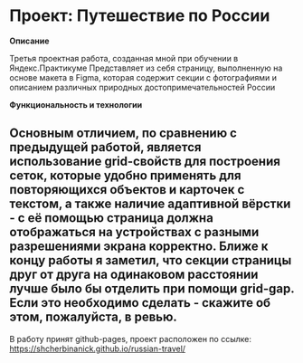 # Проект: Путешествие по России

**Описание**

Третья проектная работа, созданная мной при обучении в Яндекс.Практикуме
Представляет из себя страницу, выполненную на основе макета в Figma, которая содержит секции с фотографиями и описанием различных природных достопримечательностей России

**Функциональность и технологии**

Основным отличием, по сравнению с предыдущей работой, является использование grid-свойств для построения сеток, которые удобно применять для повторяющихся объектов и карточек с текстом, а также наличие адаптивной вёрстки - с её помощью страница должна отображаться на устройствах с разными разрешениями экрана корректно.
Ближе к концу работы я заметил, что секции страницы друг от друга на одинаковом расстоянии лучше было бы отделить при помощи grid-gap. Если это необходимо сделать - скажите об этом, пожалуйста, в ревью.
------
В работу принят github-pages, проект расположен по ссылке: https://shcherbinanick.github.io/russian-travel/
